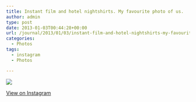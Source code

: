 ```yaml
---
title: Instant film and hotel nightshirts. My favourite photo of us.
author: admin
type: post
date: 2013-01-03T00:44:28+00:00
url: /journal/2013/01/03/instant-film-and-hotel-nightshirts-my-favourite-photo-of-us/
categories:
  - Photos
tags:
  - instagram
  - Photos

---
```

![][1]

<p class="view-instagram">
  <a href="http://instagr.am/p/T_5wsRKlp3/">View on Instagram</a>
</p>

 [1]: http://lobban.org/wordpress//HLIC/f9331e1e575f46b4434dabc84e75fd95.jpg